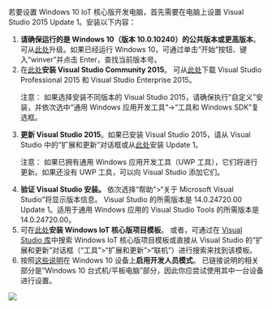 <p>若要设置 Windows 10 IoT 核心版开发电脑，首先需要在电脑上设置 Visual Studio 2015 Update 1。安装以下内容：</p>
<ol class="inline-list">
  <li><b>请确保运行的是 Windows 10（版本 10.0.10240）的公共版本或更高版本</b>。可从<a href="http://www.microsoft.com/zh-cn/software-download/windows10" target="_blank">此处</a>升级。如果已经运行 Windows 10，可通过单击“开始”按钮、键入“winver”并点击 Enter，查找当前版本号。</li>
  <li>在<a href="http://go.microsoft.com/fwlink/?LinkID=534599" target="_blank">此处</a><b>安装 Visual Studio Community 2015</b>。 可从<a href="https://www.visualstudio.com/vs-2015-product-editions" target="_blank">此处</a>下载 Visual Studio Professional 2015 和 Visual Studio Enterprise 2015。
  <p> 注意： 如果选择安装不同版本的 Visual Studio 2015，请确保执行“自定义”安装，并依次选中“通用 Windows 应用开发工具”->“工具和 Windows SDK”复选框。</p>
  </li>
  <li><b>更新 Visual Studio 2015</b>。如果已安装 Visual Studio 2015，请从 Visual Studio 中的“扩展和更新”对话框或从<a href="http://go.microsoft.com/fwlink/?LinkID=691134" target="_blank">此处</a>安装 Update 1。
  <p> 注意： 如果已拥有通用 Windows 应用开发工具（UWP 工具），它们将进行更新。如果还没有 UWP 工具，可以向 Visual Studio 添加它们。</p>
  </li>
  <li><b>验证 Visual Studio 安装。</b> 依次选择“帮助”>“关于 Microsoft Visual Studio”将显示版本信息。 Visual Studio 的所需版本是 14.0.24720.00 Update 1。适用于通用 Windows 应用的 Visual Studio Tools 的所需版本是 14.0.24720.00。</li>      <li>可在<a href="https://visualstudiogallery.msdn.microsoft.com/55b357e1-a533-43ad-82a5-a88ac4b01dec" target="_blank">此处</a><b>安装 Windows IoT 核心版项目模板</b>。 或者，可通过在 <a href="https://visualstudiogallery.msdn.microsoft.com/" target="_blank">Visual Studio 库</a>中搜索 Windows IoT 核心版项目模板或直接从 Visual Studio 的“扩展和更新”对话框（“工具”>“扩展和更新”>“联机”）进行搜索来找到该模板。</li>
  <li> 按照<a href="https://msdn.microsoft.com/library/windows/apps/xaml/dn706236.aspx" target="_blank">这些说明</a>在 Windows 10 设备上<b>启用开发人员模式</b>。 已链接说明的相关部分是“Windows 10 台式机/平板电脑”部分，因此你应尝试使用其中一台设备进行设置。</li>
</ol>
<img src="{{site.baseurl}}/Resources/images/setup-pc.png" />
